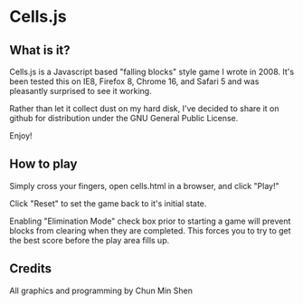 Cells.js
========

What is it?
-----------

Cells.js is a Javascript based "falling blocks" style game I wrote in 2008.
It's been tested this on IE8, Firefox 8, Chrome 16, and Safari 5 and was
pleasantly surprised to see it working.

Rather than let it collect dust on my hard disk, I've decided to share it
on github for distribution under the GNU General Public License.

Enjoy!

How to play
-----------

Simply cross your fingers, open cells.html in a browser, and click "Play!"

Click "Reset" to set the game back to it's initial state.

Enabling "Elimination Mode" check box prior to starting a game will prevent
blocks from clearing when they are completed. This forces you to try to get
the best score before the play area fills up.

Credits
-------

All graphics and programming by Chun Min Shen

